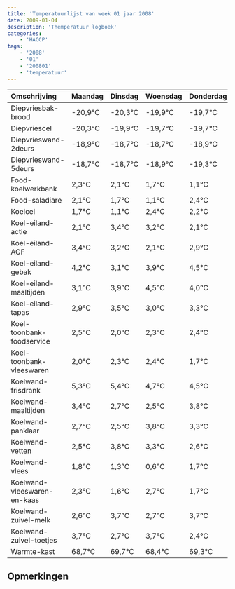 ```yaml
---
title: 'Temperatuurlijst van week 01 jaar 2008'
date: 2009-01-04
description: 'Themperatuur logboek'
categories:
    - 'HACCP'
tags:
    - '2008'
    - '01'
    - '200801'
    - 'temperatuur'
---
```

|Omschrijving|Maandag|Dinsdag|Woensdag|Donderdag|Vrijdag|Zaterdag|Zondag|
|:---|:---|:---|:---|:---|:---|:---|:---|
|Diepvriesbak-brood|-20,9°C|-20,3°C|-19,9°C|-19,7°C|-19,7°C|-19,9°C|-20,3°C|
|Diepvriescel|-20,3°C|-19,9°C|-19,7°C|-19,7°C|-19,9°C|-20,3°C|-20,9°C|
|Diepvrieswand-2deurs|-18,9°C|-18,7°C|-18,7°C|-18,9°C|-19,3°C|-19,9°C|-18,6°C|
|Diepvrieswand-5deurs|-18,7°C|-18,7°C|-18,9°C|-19,3°C|-19,9°C|-18,6°C|-18,8°C|
|Food-koelwerkbank|2,3°C|2,1°C|1,7°C|1,1°C|2,4°C|2,2°C|1,1°C|
|Food-saladiare|2,1°C|1,7°C|1,1°C|2,4°C|2,2°C|1,1°C|1,9°C|
|Koelcel|1,7°C|1,1°C|2,4°C|2,2°C|1,1°C|1,9°C|2,5°C|
|Koel-eiland-actie|2,1°C|3,4°C|3,2°C|2,1°C|2,9°C|3,5°C|3,0°C|
|Koel-eiland-AGF|3,4°C|3,2°C|2,1°C|2,9°C|3,5°C|3,0°C|3,3°C|
|Koel-eiland-gebak|4,2°C|3,1°C|3,9°C|4,5°C|4,0°C|4,3°C|4,4°C|
|Koel-eiland-maaltijden|3,1°C|3,9°C|4,5°C|4,0°C|4,3°C|4,4°C|3,7°C|
|Koel-eiland-tapas|2,9°C|3,5°C|3,0°C|3,3°C|3,4°C|2,7°C|2,5°C|
|Koel-toonbank-foodservice|2,5°C|2,0°C|2,3°C|2,4°C|1,7°C|1,5°C|2,8°C|
|Koel-toonbank-vleeswaren|2,0°C|2,3°C|2,4°C|1,7°C|1,5°C|2,8°C|2,3°C|
|Koelwand-frisdrank|5,3°C|5,4°C|4,7°C|4,5°C|5,8°C|5,3°C|4,6°C|
|Koelwand-maaltijden|3,4°C|2,7°C|2,5°C|3,8°C|3,3°C|2,6°C|3,7°C|
|Koelwand-panklaar|2,7°C|2,5°C|3,8°C|3,3°C|2,6°C|3,7°C|2,7°C|
|Koelwand-vetten|2,5°C|3,8°C|3,3°C|2,6°C|3,7°C|2,7°C|3,7°C|
|Koelwand-vlees|1,8°C|1,3°C|0,6°C|1,7°C|0,7°C|1,7°C|0,4°C|
|Koelwand-vleeswaren-en-kaas|2,3°C|1,6°C|2,7°C|1,7°C|2,7°C|1,4°C|2,3°C|
|Koelwand-zuivel-melk|2,6°C|3,7°C|2,7°C|3,7°C|2,4°C|3,3°C|3,8°C|
|Koelwand-zuivel-toetjes|3,7°C|2,7°C|3,7°C|2,4°C|3,3°C|3,8°C|2,5°C|
|Warmte-kast|68,7°C|69,7°C|68,4°C|69,3°C|69,8°C|68,5°C|69,3°C|

## Opmerkingen


